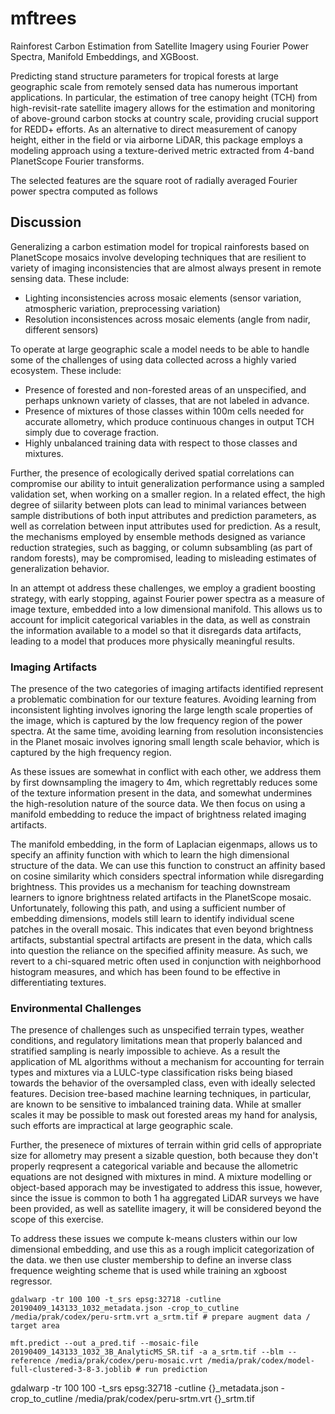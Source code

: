 # mftrees
Rainforest Carbon Estimation from Satellite Imagery using Fourier Power Spectra, Manifold Embeddings, and XGBoost.

Predicting stand structure parameters for tropical forests at large geographic scale from remotely sensed data has numerous important applications. In particular, the estimation of tree canopy height (TCH) from high-revisit-rate satellite imagery allows for the estimation and monitoring of above-ground carbon stocks at country scale, providing crucial support for REDD+ efforts.  As an alternative to direct measurement of canopy height, either in the field or via airborne LiDAR, this package employs a modeling approach using a texture-derived metric extracted from 4-band PlanetScope Fourier transforms.

The selected features are the square root of radially averaged Fourier power spectra computed as follows

## Discussion

Generalizing a carbon estimation model for tropical rainforests based on PlanetScope mosaics involve developing techniques that are resilient to variety of imaging inconsistencies that are almost always present in remote sensing data.  These include:

* Lighting inconsistencies across mosaic elements (sensor variation, atmospheric variation, preprocessing variation)
* Resolution inconsistences across mosaic elements (angle from nadir, different sensors)

To operate at large geographic scale a model needs to be able to handle some of the challenges of using data collected across a highly varied ecosystem.  These include:

* Presence of forested and non-forested areas of an unspecified, and perhaps unknown variety of classes, that are not labeled in advance.
* Presence of mixtures of those classes within 100m cells needed for accurate allometry, which produce continuous changes in output TCH simply due to coverage fraction.
* Highly unbalanced training data with respect to those classes and mixtures.

Further, the presence of ecologically derived spatial correlations can compromise our ability to intuit generalization performance using a sampled validation set, when working on a smaller region.  In a related effect, the high degree of siilarity between plots can lead to minimal variances between sample distributions of both input attributes and prediction parameters, as well as correlation between input attributes used for prediction.  As a result, the mechanisms employed by ensemble methods designed as variance reduction strategies, such as bagging, or column subsambling (as part of random forests), may be compromised, leading to misleading estimates of generalization behavior.

In an attempt ot address these challenges, we employ a gradient boosting strategy, with early stopping, against Fourier power spectra as a measure of image texture, embedded into a low dimensional manifold.  This allows us to account for implicit categorical variables in the data, as well as constrain the information available to a model so that it disregards data artifacts, leading to a model that produces more physically meaningful results.

### Imaging Artifacts

The presence of the two categories of imaging artifacts identified represent a problematic combination for our texture features.  Avoiding learning from inconsistent lighting involves ignoring the large length scale properties of the image, which is captured by the low frequency region of the power spectra.  At the same time, avoiding learning from resolution inconsistencies in the Planet mosaic involves ignoring small length scale behavior, which is captured by the high frequency region. 

As these issues are somewhat in conflict with each other, we address them by first downsampling the imagery to 4m, which regrettably reduces some of the texture information present in the data, and somewhat undermines the high-resolution nature of the source data.   We then focus on using a manifold embedding to reduce the impact of brightness related imaging artifacts.

The manifold embedding, in the form of Laplacian eigenmaps, allows us to specify an affinity function with which to learn the high dimensional structure of the data.  We can use this function to construct an affinity based on cosine similarity which considers spectral information while disregarding brightness.  This provides us a mechanism for teaching downstream learners to ignore brightness related artifacts in the PlanetScope mosaic.  Unfortunately, following this path, and using a sufficient number of embedding dimensions, models still learn to identify individual scene patches in the overall mosaic.  This indicates that even beyond brightness artifacts, substantial spectral artifacts are present in the data, which calls into question the reliance on the specified affinity measure.  As such, we revert to a chi-squared metric often used in conjunction with neighborhood histogram measures, and which has been found to be effective in differentiating textures.

### Environmental Challenges

The presence of challenges such as unspecified terrain types, weather conditions, and regulatory limitations mean that properly balanced and stratified sampling is nearly impossible to achieve.  As a result the application of ML algorithms without a mechanism for accounting for terrain types and mixtures via a LULC-type classification risks being biased towards the behavior of the oversampled class, even with ideally selected features.  Decision tree-based machine learning techniques, in particular, are known to be sensitive to imbalanced training data.  While at smaller scales it may be possible to mask out forested areas my hand for analysis, such efforts are impractical at large geographic scale.

Further, the presenece of mixtures of terrain within grid cells of appropriate size for allometry may present a sizable question, both because they don't properly reqpresent a categorical variable and because the allometric equations are not designed with mixtures in mind.  A mixture modelling or object-based apporach may be investigated to address this issue, however, since the issue is common to both 1 ha aggregated LiDAR surveys we have been provided, as well as satellite imagery, it will be considered beyond the scope of this exercise.

To address these issues we compute k-means clusters within our low dimensional embedding, and use this as a rough implicit categorization of the data.  we then use cluster membership to define an inverse class frequence weighting scheme that is used while training an xgboost regressor.

```
gdalwarp -tr 100 100 -t_srs epsg:32718 -cutline 20190409_143133_1032_metadata.json -crop_to_cutline /media/prak/codex/peru-srtm.vrt a_srtm.tif # prepare augment data / target area

mft.predict --out a_pred.tif --mosaic-file 20190409_143133_1032_3B_AnalyticMS_SR.tif -a a_srtm.tif --blm --reference /media/prak/codex/peru-mosaic.vrt /media/prak/codex/model-full-clustered-3-8-3.joblib # run prediction
```

gdalwarp -tr 100 100 -t_srs epsg:32718 -cutline {}_metadata.json -crop_to_cutline /media/prak/codex/peru-srtm.vrt {}_srtm.tif
